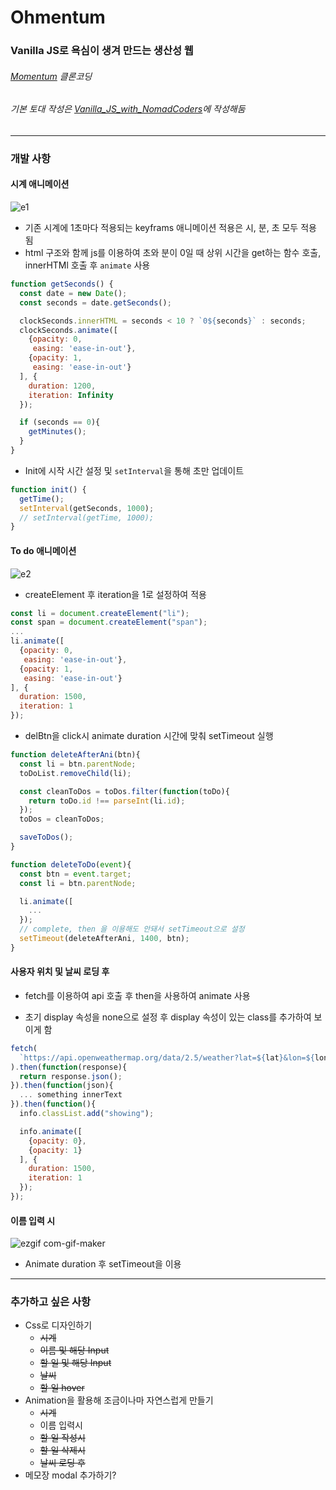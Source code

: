 # Ohmentum
### Vanilla JS로 욕심이 생겨 만드는 생산성 웹
###### <i>[Momentum](https://momentumdash.com/) 클론코딩</i>
###### <i>기본 토대 작성은 [Vanilla_JS_with_NomadCoders](https://github.com/hyesungoh/Vanilla_JS_with_NomadCoders)에 작성해둠</i>

---
### 개발 사항
#### 시계 애니메이션
![e1](https://user-images.githubusercontent.com/26461307/98265001-deb29600-1fcb-11eb-9006-a679a91c061a.gif)

- 기존 시계에 1초마다 적용되는 keyframs 애니메이션 적용은 시, 분, 초 모두 적용 됨
- html 구조와 함께 js를 이용하여 초와 분이 0일 때 상위 시간을 get하는 함수 호출, innerHTMl 호출 후 `animate` 사용
```js
function getSeconds() {
  const date = new Date();
  const seconds = date.getSeconds();

  clockSeconds.innerHTML = seconds < 10 ? `0${seconds}` : seconds;
  clockSeconds.animate([
    {opacity: 0,
     easing: 'ease-in-out'},
    {opacity: 1,
     easing: 'ease-in-out'}
  ], {
    duration: 1200,
    iteration: Infinity
  });

  if (seconds == 0){
    getMinutes();
  }
}
```
- Init에 시작 시간 설정 및 `setInterval`을 통해 초만 업데이트
```js
function init() {
  getTime();
  setInterval(getSeconds, 1000);
  // setInterval(getTime, 1000);
}
```


#### To do 애니메이션

![e2](https://user-images.githubusercontent.com/26461307/98265035-ea05c180-1fcb-11eb-99cd-1ea69b212d41.gif)
- createElement 후 iteration을 1로 설정하여 적용
```js
const li = document.createElement("li");
const span = document.createElement("span");
...
li.animate([
  {opacity: 0,
   easing: 'ease-in-out'},
  {opacity: 1,
   easing: 'ease-in-out'}
], {
  duration: 1500,
  iteration: 1
});
```

- delBtn을 click시 animate duration 시간에 맞춰 setTimeout 실행
```js
function deleteAfterAni(btn){
  const li = btn.parentNode;
  toDoList.removeChild(li);

  const cleanToDos = toDos.filter(function(toDo){
    return toDo.id !== parseInt(li.id);
  });
  toDos = cleanToDos;

  saveToDos();
}

function deleteToDo(event){
  const btn = event.target;
  const li = btn.parentNode;

  li.animate([
    ...
  });
  // complete, then 을 이용해도 안돼서 setTimeout으로 설정
  setTimeout(deleteAfterAni, 1400, btn);
}
```
#### 사용자 위치 및 날씨 로딩 후
- fetch를 이용하여 api 호출 후 then을 사용하여 animate 사용

- 초기 display 속성을 none으로 설정 후 display 속성이 있는 class를 추가하여 보이게 함

```js
fetch(
  `https://api.openweathermap.org/data/2.5/weather?lat=${lat}&lon=${lon}&appid=${API_KEY}&units=metric`
).then(function(response){
  return response.json();
}).then(function(json){
  ... something innerText
}).then(function(){
  info.classList.add("showing");

  info.animate([
    {opacity: 0},
    {opacity: 1}
  ], {
    duration: 1500,
    iteration: 1
  });
});
```

#### 이름 입력 시
![ezgif com-gif-maker](https://user-images.githubusercontent.com/26461307/98461583-a50ea480-21f0-11eb-86be-25b57d4ecd1a.gif)
- Animate duration 후 setTimeout을 이용

---
### 추가하고 싶은 사항
- Css로 디자인하기
  - ~~시계~~
  - ~~이름 및 해당 Input~~
  - ~~할 일 및 해당 Input~~
  - ~~날씨~~
  - ~~할 일 hover~~
- Animation을 활용해 조금이나마 자연스럽게 만들기
  - ~~시계~~
  - 이름 입력시
  - ~~할 일 작성시~~
  - ~~할 일 삭제시~~
  - ~~날씨 로딩 후~~
- 메모장 modal 추가하기?
